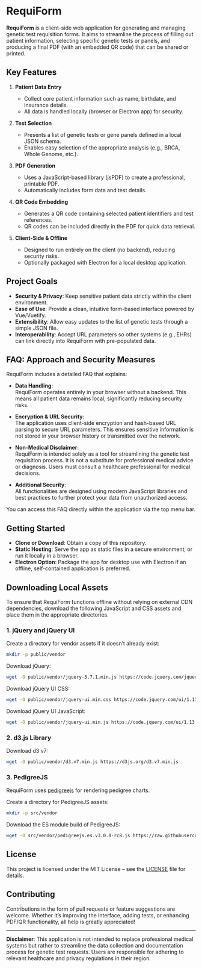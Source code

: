 # RequiForm

**RequiForm** is a client-side web application for generating and managing genetic test requisition forms. It aims to streamline the process of filling out patient information, selecting specific genetic tests or panels, and producing a final PDF (with an embedded QR code) that can be shared or printed.

## Key Features

1. **Patient Data Entry**  
   - Collect core patient information such as name, birthdate, and insurance details.  
   - All data is handled locally (browser or Electron app) for security.

2. **Test Selection**  
   - Presents a list of genetic tests or gene panels defined in a local JSON schema.  
   - Enables easy selection of the appropriate analysis (e.g., BRCA, Whole Genome, etc.).

3. **PDF Generation**  
   - Uses a JavaScript-based library (jsPDF) to create a professional, printable PDF.  
   - Automatically includes form data and test details.

4. **QR Code Embedding**  
   - Generates a QR code containing selected patient identifiers and test references.  
   - QR codes can be included directly in the PDF for quick data retrieval.

5. **Client-Side & Offline**  
   - Designed to run entirely on the client (no backend), reducing security risks.  
   - Optionally packaged with Electron for a local desktop application.

## Project Goals

- **Security & Privacy**: Keep sensitive patient data strictly within the client environment.  
- **Ease of Use**: Provide a clean, intuitive form-based interface powered by Vue/Vuetify.  
- **Extensibility**: Allow easy updates to the list of genetic tests through a simple JSON file.  
- **Interoperability**: Accept URL parameters so other systems (e.g., EHRs) can link directly into RequiForm with pre-populated data.

## FAQ: Approach and Security Measures

RequiForm includes a detailed FAQ that explains:

- **Data Handling**:  
  RequiForm operates entirely in your browser without a backend. This means all patient data remains local, significantly reducing security risks.

- **Encryption & URL Security**:  
  The application uses client-side encryption and hash-based URL parsing to secure URL parameters. This ensures sensitive information is not stored in your browser history or transmitted over the network.

- **Non-Medical Disclaimer**:  
  RequiForm is intended solely as a tool for streamlining the genetic test requisition process. It is not a substitute for professional medical advice or diagnosis. Users must consult a healthcare professional for medical decisions.

- **Additional Security**:  
  All functionalities are designed using modern JavaScript libraries and best practices to further protect your data from unauthorized access.

You can access this FAQ directly within the application via the top menu bar.

## Getting Started

- **Clone or Download**: Obtain a copy of this repository.  
- **Static Hosting**: Serve the app as static files in a secure environment, or run it locally in a browser.  
- **Electron Option**: Package the app for desktop use with Electron if an offline, self-contained application is preferred.

## Downloading Local Assets

To ensure that RequiForm functions offline without relying on external CDN dependencies, download the following JavaScript and CSS assets and place them in the appropriate directories.

### 1. jQuery and jQuery UI

Create a directory for vendor assets if it doesn’t already exist:

```bash
mkdir -p public/vendor
```

Download jQuery:

```bash
wget -O public/vendor/jquery-3.7.1.min.js https://code.jquery.com/jquery-3.7.1.min.js
```

Download jQuery UI CSS:

```bash
wget -O public/vendor/jquery-ui.min.css https://code.jquery.com/ui/1.13.2/themes/base/jquery-ui.css
```

Download jQuery UI JavaScript:

```bash
wget -O public/vendor/jquery-ui.min.js https://code.jquery.com/ui/1.13.2/jquery-ui.min.js
```

### 2. d3.js Library

Download d3 v7:

```bash
wget -O public/vendor/d3.v7.min.js https://d3js.org/d3.v7.min.js
```

### 3. PedigreeJS

RequiForm uses [pedigreejs](https://github.com/CCGE-BOADICEA/pedigreejs) for rendering pedigree charts.

Create a directory for PedigreeJS assets:

```bash
mkdir -p src/vendor
```

Download the ES module build of PedigreeJS:

```bash
wget -O src/vendor/pedigreejs.es.v3.0.0-rc8.js https://raw.githubusercontent.com/CCGE-BOADICEA/pedigreejs/refs/heads/master/build/pedigreejs.es.v3.0.0-rc8.js
```

## License

This project is licensed under the MIT License – see the [LICENSE](LICENSE) file for details.

## Contributing

Contributions in the form of pull requests or feature suggestions are welcome. Whether it’s improving the interface, adding tests, or enhancing PDF/QR functionality, all help is greatly appreciated!

---

**Disclaimer**: This application is not intended to replace professional medical systems but rather to streamline the data collection and documentation process for genetic test requests. Users are responsible for adhering to relevant healthcare and privacy regulations in their region.
